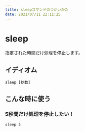 ```yaml
---
title: sleepコマンドのつかいかた
date: 2021/07/11 22:11:25
---
```


# sleep

指定された時間だけ処理を停止します。

## イディオム

```
sleep [秒数]
```

## こんな時に使う

### 5秒間だけ処理を停止したい！

```
sleep 5
```

